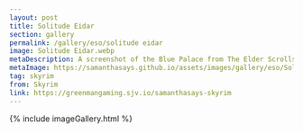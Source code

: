 ```yaml
---
layout: post
title: Solitude Eidar
section: gallery
permalink: /gallery/eso/solitude eidar
image: Solitude Eidar.webp
metaDescription: A screenshot of the Blue Palace from The Elder Scrolls V&#58; Skyrim, taken by Samantha Says.
metaImage: https://samanthasays.github.io/assets/images/gallery/eso/Solitude Eidar.webp
tag: skyrim
from: Skyrim
link: https://greenmangaming.sjv.io/samanthasays-skyrim
---
```

{% include imageGallery.html %}